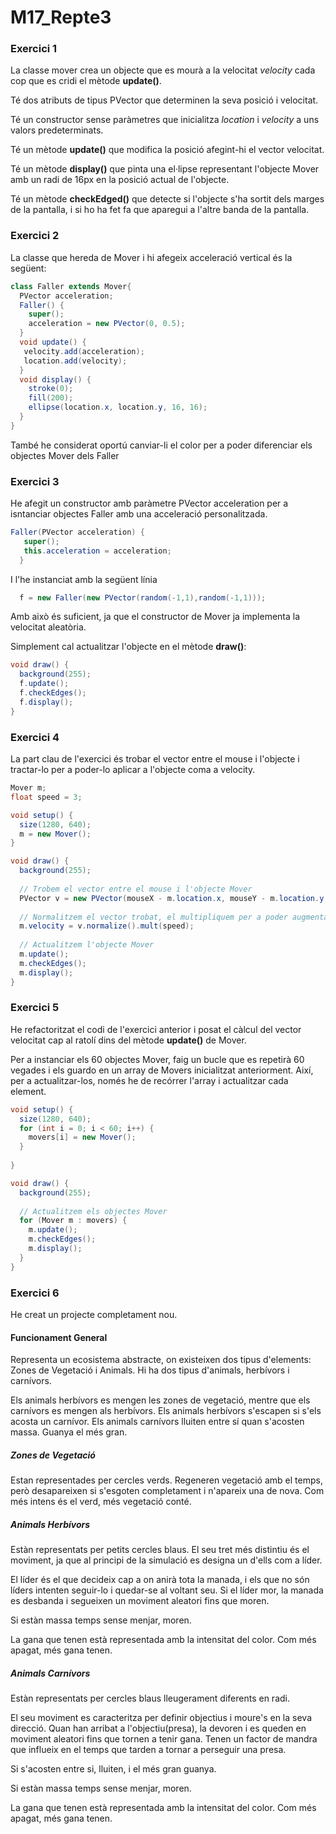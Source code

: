 # M17_Repte3

### Exercici 1

La classe mover crea un objecte que es mourà a la velocitat *velocity* cada cop que es cridi el mètode **update()**.

Té dos atributs de tipus PVector que determinen la seva posició i velocitat.

Té un constructor sense paràmetres que inicialitza *location* i *velocity*  a uns valors predeterminats.

Té un mètode **update()** que modifica la posició afegint-hi el vector velocitat.

Té un mètode **display()** que pinta una el·lipse representant l'objecte Mover amb un radi de 16px en la posició actual de l'objecte.

Té un mètode **checkEdged()** que detecte si l'objecte s'ha sortit dels marges de la pantalla, i si ho ha fet fa que aparegui a l'altre banda de la pantalla.

### Exercici 2

La classe que hereda de Mover i hi afegeix acceleració vertical és la següent:

```java
class Faller extends Mover{
  PVector acceleration;
  Faller() {
    super();
    acceleration = new PVector(0, 0.5);
  }
  void update() {
   velocity.add(acceleration);
   location.add(velocity);
  }
  void display() {
    stroke(0);
    fill(200);
    ellipse(location.x, location.y, 16, 16);
  }
}
```

També he considerat oportú canviar-li el color per a poder diferenciar els objectes Mover dels Faller

### Exercici 3

He afegit un constructor amb paràmetre PVector acceleration per a isntanciar objectes Faller amb una acceleració personalitzada. 
```java
Faller(PVector acceleration) {
   super();
   this.acceleration = acceleration;
  }
```

I l'he instanciat amb la següent línia
```java
  f = new Faller(new PVector(random(-1,1),random(-1,1)));
```

Amb això és suficient, ja que el constructor de Mover ja implementa la velocitat aleatòria.

Simplement cal actualitzar l'objecte en el mètode **draw()**:
```java
void draw() {
  background(255);
  f.update();
  f.checkEdges();
  f.display();
}
```

### Exercici 4

La part clau de l'exercici és trobar el vector entre el mouse i l'objecte i tractar-lo per a poder-lo aplicar a l'objecte coma  a velocity.
```java
Mover m;
float speed = 3;

void setup() {
  size(1280, 640);
  m = new Mover();
}

void draw() {
  background(255);
  
  // Trobem el vector entre el mouse i l'objecte Mover
  PVector v = new PVector(mouseX - m.location.x, mouseY - m.location.y);
  
  // Normalitzem el vector trobat, el multipliquem per a poder augmentar/disminuir la velocitat i el posem com a velocitat de l'objecte m.
  m.velocity = v.normalize().mult(speed);
  
  // Actualitzem l'objecte Mover
  m.update();
  m.checkEdges();
  m.display();
}
```

### Exercici 5

He refactoritzat el codi de l'exercici anterior i posat el càlcul del vector velocitat cap al ratolí dins del mètode **update()** de Mover.

Per a instanciar els 60 objectes Mover, faig un bucle que es repetirà 60 vegades i els guardo en un array de Movers inicialitzat anteriorment.
Així, per a actualitzar-los, només he de recórrer l'array i actualitzar cada element.

```java
void setup() {
  size(1280, 640);
  for (int i = 0; i < 60; i++) {
    movers[i] = new Mover();
  }
  
}

void draw() {
  background(255);
  
  // Actualitzem els objectes Mover
  for (Mover m : movers) {
    m.update();
    m.checkEdges();
    m.display();
  }
}
```

### Exercici 6

He creat un projecte completament nou.

#### Funcionament General
Representa un ecosistema abstracte, on existeixen dos tipus d'elements: Zones de Vegetació i Animals.
Hi ha dos tipus d'animals, herbívors i carnívors.

Els animals herbívors es mengen les zones de vegetació, mentre que els carnívors es mengen als herbívors.
Els animals herbívors s'escapen si s'els acosta un carnívor.
Els animals carnívors lluiten entre sí quan s'acosten massa. Guanya el més gran.


##### Zones de Vegetació
Estan representades per cercles verds. Regeneren vegetació amb el temps, però desapareixen si s'esgoten completament i n'apareix una de nova. Com més intens és el verd, més vegetació conté.

##### Animals Herbívors
Estàn representats per petits cercles blaus.
El seu tret més distintiu és el moviment, ja que al principi de la simulació es designa un d'ells com a líder.

El líder és el que decideix cap a on anirà tota la manada, i els que no són líders intenten seguir-lo i quedar-se al voltant seu.
Si el líder mor, la manada es desbanda i segueixen un moviment aleatori fins que moren.

Si estàn massa temps sense menjar, moren.

La gana que tenen està representada amb la intensitat del color. Com més apagat, més gana tenen.

##### Animals Carnívors
Estàn representats per cercles blaus lleugerament diferents en radi.

El seu moviment es caracteritza per definir objectius i moure's en la seva direcció. Quan han arribat a l'objectiu(presa), la devoren i es queden en moviment aleatori fins que tornen a tenir gana.
Tenen un factor de mandra que influeix en el temps que tarden a tornar a perseguir una presa.

Si s'acosten entre si, lluiten, i el més gran guanya.

Si estàn massa temps sense menjar, moren.

La gana que tenen està representada amb la intensitat del color. Com més apagat, més gana tenen.
